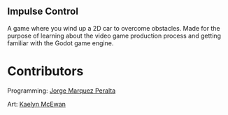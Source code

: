 ## Impulse Control
A game where you wind up a 2D car to overcome obstacles. Made for the purpose of learning about the video game production process and getting familiar with the Godot game engine.

# Contributors
Programming:
[Jorge Marquez Peralta](https://github.com/marquezp)

Art:
[Kaelyn McEwan](https://github.com/kaelynfmp)
